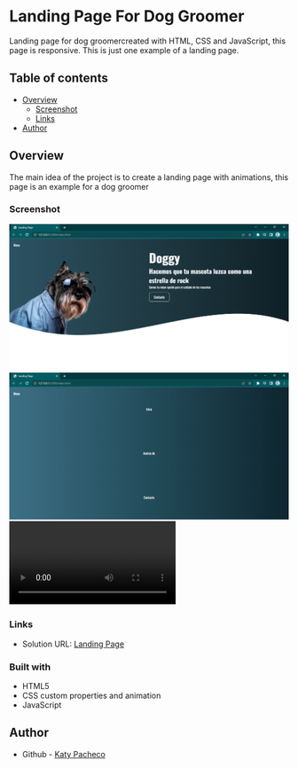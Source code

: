 # Landing Page For Dog Groomer
Landing page for dog groomercreated with HTML, CSS and JavaScript, this page is responsive. This is just one example of a landing page.
## Table of contents
- [Overview](#overview)
  - [Screenshot](#screenshot)
  - [Links](#links)
- [Author](#author)


## Overview
The main idea of the project is to create a landing page with animations, this page is an example for a dog groomer
### Screenshot

![](https://github.com/PachecoKaty/landingPageForDogGroomer/blob/main/ss-project/landing-page.png)
![](https://github.com/PachecoKaty/landingPageForDogGroomer/blob/main/ss-project/menu.png)
![](https://github.com/PachecoKaty/landingPageForDogGroomer/blob/main/ss-project/animation.mp4)


### Links

- Solution URL: [Landing Page](https://pachecokaty.github.io/landingPageForDogGrooming/)


### Built with

- HTML5 
- CSS custom properties and animation
- JavaScript

## Author

- Github - [Katy Pacheco](https://github.com/PachecoKaty)

